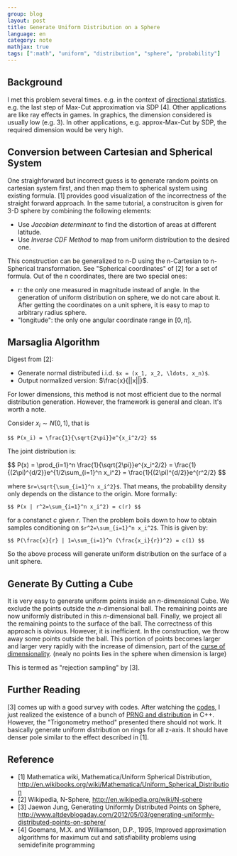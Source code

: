 ```yaml
---
group: blog
layout: post
title: Generate Uniform Distribution on a Sphere
language: en
category: note
mathjax: true
tags: [":math", "uniform", "distribution", "sphere", "probability"]
---
```


## Background

I met this problem several times. 
e.g. in the context of 
[directional statistics](http://en.wikipedia.org/wiki/Directional_statistics).
e.g. the last step of Max-Cut approximation via SDP [4].
Other applications are like ray effects in games. 
In graphics, the dimension considered is usually low (e.g. 3). 
In other applications, e.g. approx-Max-Cut by SDP, the required dimension would be very high. 

## Conversion between Cartesian and Spherical System

One straighforward but incorrect guess is to generate random points on cartesian system first,
and then map them to spherical system using existing formula. 
[1] provides good visualization of the incorrectness of the straight forward approach. 
In the same tutorial, a construciton is given for 3-D sphere by combining the following elements:

   * Use _Jacobian determinant_ to find the distortion of areas at different latitude.
   * Use _Inverse CDF Method_ to map from uniform distribution to the desired one. 

This construction can be generalized to n-D using the n-Cartesian to n-Spherical transformation. 
See "Spherical coordinates" of [2] for a set of formula. 
Out of the n coordinates, there are two special ones:

   * r: the only one measured in magnitude instead of angle. 
   In the generation of uniform distribution on sphere, we do not care about it. 
   After getting the coordinates on a unit sphere, it is easy to map to arbitrary radius sphere. 
   * "longitude": the only one angular coordinate range in $[0, \pi]$. 

## Marsaglia Algorithm

Digest from [2]:

   * Generate normal distributed i.i.d. `$x = (x_1, x_2, \ldots, x_n)$`.
   * Output normalized version: $\frac{x}{||x||}$. 

For lower dimensions, this method is not most efficient due to the normal distribution generation. 
However, the framework is general and clean.
It's worth a note. 

Consider $x_i \sim N(0, 1)$, that is

`$$ P(x_i) = \frac{1}{\sqrt{2\pi}}e^{x_i^2/2} $$`

The joint distribution is:

<div>$$ 
P(x) = \prod_{i=1}^n \frac{1}{\sqrt{2\pi}}e^{x_i^2/2} 
=  \frac{1}{(2\pi)^{d/2}}e^{1/2\sum_{i=1}^n x_i^2} 
=  \frac{1}{(2\pi)^{d/2}}e^{r^2/2} 
$$</div>

where `$r=\sqrt{\sum_{i=1}^n x_i^2}$`.
That means, the probability density only depends on the distance to the origin. 
More formally: 

`$$ P(x | r^2=\sum_{i=1}^n x_i^2) = c(r) $$`

for a constanct $c$ given $r$. 
Then the problem boils down to how to obtain samples conditioning on `$r^2=\sum_{i=1}^n x_i^2$`.
This is given by:

`$$ P(\frac{x}{r} | 1=\sum_{i=1}^n (\frac{x_i}{r})^2) = c(1) $$`

So the above process will generate uniform distribution on the surface of a unit sphere.

## Generate By Cutting a Cube 

It is very easy to generate uniform points inside an $n$-dimensional Cube.
We exclude the points outside the $n$-dimensional ball. 
The remaining points are now uniformly distributed in this $n$-dimensional ball. 
Finally, we project all the remaining points to the surface of the ball. 
The correctness of this approach is obvious. 
However, it is inefficient. 
In the construction, we throw away some points outside the ball. 
This portion of points becomes larger and larger very rapidly with the increase of dimension, 
part of the [curse of dimensionality](http://en.wikipedia.org/wiki/Curse_of_dimensionality). 
(nealy no points lies in the sphere when dimension is large)

This is termed as "rejection sampling" by [3].

## Further Reading

[3] comes up with a good survey with codes. 
After watching the [codes](http://ideone.com/oYEVR), 
I just realized the existence of a bunch of 
[PRNG and distribution](http://www.cplusplus.com/reference/random/)
in C++. 
However, the "Trigonometry method" presented there should not work. 
It basically generate uniform distribution on rings for all z-axis. 
It should have denser pole similar to the effect described in [1]. 

## Reference

   * [1] Mathematica wiki, Mathematica/Uniform Spherical Distribution, <http://en.wikibooks.org/wiki/Mathematica/Uniform_Spherical_Distribution>
   * [2] Wikipedia, N-Sphere, <http://en.wikipedia.org/wiki/N-sphere>
   * [3] Jaewon Jung, Generating Uniformly Distributed Points on Sphere, <http://www.altdevblogaday.com/2012/05/03/generating-uniformly-distributed-points-on-sphere/>
   * [4] Goemans, M.X. and Williamson, D.P., 1995, Improved approximation algorithms for maximum cut and satisfiability problems using semidefinite programming

